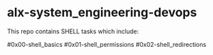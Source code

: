 # alx-system_engineering-devops
This repo contains SHELL tasks which include:

#0x00-shell_basics
#0x01-shell_permissions
#0x02-shell_redirections
